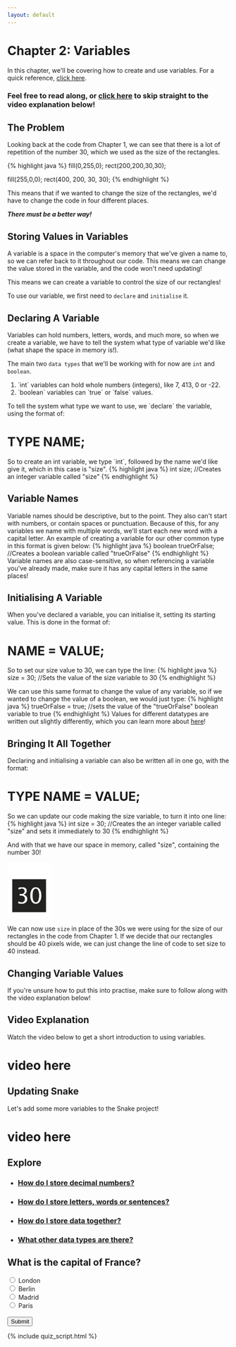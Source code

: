 ```yaml
---
layout: default
---
```


<h1>Chapter 2: Variables</h1>

In this chapter, we'll be covering how to create and use variables. For a quick reference, <a href="../QuickReference/variables">click here</a>.

<h3>Feel free to read along, or <a href="#video_explanation">click here</a> to skip straight to the video explanation below!</h3>



<h2>The Problem</h2>
Looking back at the code from Chapter 1, we can see that there is a lot of repetition of the number 30, which we used as the size of the rectangles.

{% highlight java %}
fill(0,255,0);
rect(200,200,30,30);

fill(255,0,0);
rect(400, 200, 30, 30);
{% endhighlight %}

This means that if we wanted to change the size of the rectangles, we'd have to change the code in four different places.

<b><i>There must be a better way!</i></b>

<h2>Storing Values in Variables</h2>
A variable is a space in the computer's memory that we've given a name to, so we can refer back to it throughout our code. This means we can change the value stored in the variable, and the code won't need updating!

This means we can create a variable to control the size of our rectangles!

To use our variable, we first need to `declare` and `initialise` it.

<h2>Declaring A Variable</h2>
Variables can hold numbers, letters, words, and much more, so when we create a variable, we have to tell the system what type of variable we'd like (what shape the space in memory is!).

The main two `data types` that we'll be working with for now are `int` and `boolean`.
<ol>
<li>`int` variables can hold whole numbers (integers), like 7, 413, 0 or -22.</li>
<li>`boolean` variables can `true` or `false` values.</li>
</ol>
To tell the system what type we want to use, we `declare` the variable, using the format of:
<h1>TYPE NAME;</h1>
So to create an int variable, we type `int`, followed by the name we'd like give it, which in this case is "size".
{% highlight java %}
int size; //Creates an integer variable called "size"
{% endhighlight %}

<h2>Variable Names</h2>
Variable names should be descriptive, but to the point. They also can't start with numbers, or contain spaces or punctuation. Because of this, for any variables we name with multiple words, we'll start each new word with a capital letter. An example of creating a variable for our other common type in this format is given below:
{% highlight java %}
boolean trueOrFalse; //Creates a boolean variable called "trueOrFalse"
{% endhighlight %}
Variable names are also case-sensitive, so when referencing a variable you've already made, make sure it has any capital letters in the same places!


<h2>Initialising A Variable</h2>
When you've declared a variable, you can initialise it, setting its starting value. This is done in the format of:

<h1>NAME = VALUE;</h1>

So to set our size value to 30, we can type the line:
{% highlight java %}
size = 30; //Sets the value of the size variable to 30
{% endhighlight %}

We can use this same format to change the value of any variable, so if we wanted to change the value of a boolean, we would just type:
{% highlight java %}
trueOrFalse = true; //sets the value of the "trueOrFalse" boolean variable to true
{% endhighlight %}
Values for different datatypes are written out slightly differently, which you can learn more about <a href="../Extras/DataTypes">here</a>!

<h2>Bringing It All Together</h2>
Declaring and initialising a variable can also be written all in one go, with the format:
<h1>TYPE NAME = VALUE;</h1>
So we can update our code making the size variable, to turn it into one line:
{% highlight java %}
int size = 30; //Creates the an integer variable called "size" and sets it immediately to 30
{% endhighlight %}

And with that we have our space in memory, called "size", containing the number 30!

<img src="../Images/size_variable.png" alt="Girl in a jacket" width="100" height="125">

We can now use `size` in place of the 30s we were using for the size of our rectangles in the code from Chapter 1. If we decide that our rectangles should be 40 pixels wide, we can just change the line of code to set size to 40 instead.

<h2>Changing Variable Values</h2>


If you're unsure how to put this into practise, make sure to follow along with the video explanation below!

<h2 id="video_explanation" >Video Explanation</h2>
Watch the video below to get a short introduction to using variables.
<h1> video here </h1>


<h2>Updating Snake</h2>
Let's add some more variables to the Snake project!
<h1>video here</h1>

<h2>Explore</h2>
<ul>
    <li><h3><a href="../Extras/DataTypes">How do I store decimal numbers?</a></h3></li>
    <li><h3><a href="../Extras/DataTypes">How do I store letters, words or sentences?</a></h3></li>
    <li><h3><a href="./Classes">How do I store data together?</a></h3></li>
    <li><h3><a href="../Extras/DataTypes">What other data types are there?</a></h3></li>
</ul>

<div class="question-container" data-correct-answer="Paris">
    <h2>What is the capital of France?</h2>
    <form id="quizForm">
        <input type="radio" id="option1" name="answer" value="London">
        <label for="option1">London</label><br>
        <input type="radio" id="option2" name="answer" value="Berlin">
        <label for="option2">Berlin</label><br>
        <input type="radio" id="option3" name="answer" value="Madrid">
        <label for="option3">Madrid</label><br>
        <input type="radio" id="option4" name="answer" value="Paris">
        <label for="option4">Paris</label><br><br>
        <button type="button" onclick="checkAnswer()">Submit</button>
    </form>
    <p id="result" class="result"></p>
</div>
	{% include quiz_script.html %}